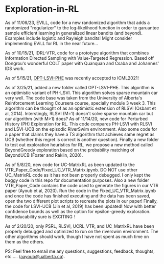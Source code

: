 # Exploration-in-RL
As of 11/06/23, EVILL, code for a new randomized algorithm that adds a randomized "regularizer" to the log-likelihood function in order to garuantee sample efficient learning in generalized linear bandits (and beyond). Examples include logistic and Rayleigh bandits! Might consider implementing EViLL for RL in the near future...

As of 10/15/21, IDRL-VTR, code for a prototype algorithm that combines Information Directed Sampling with Value-Targeted Regression. Based off Dongrou's wonderful COLT paper with Quanquan and Csaba and Johannes' IDS work.

As of 5/15/21, [OPT-LSVI-PHE](https://arxiv.org/abs/2106.07841) was recently accepted to ICML2021!

As of 3/25/21, added a new folder called OPT-LSVI-PHE. This algorithm is an optimistic variant of PH-LSVI. This algorithm solves sparse mountain car very well. The code base was taken from the University of Alberta's Reinforcement Learning Coursera course, specially module 3 week 3. This algorithm can be thought of as an optimistic extension of RLSVI (Osbant et al, 2014). Interstingly, RLSVI (M=1) doesn't solve sparse mountain car but our algorithm (with M>1) does? 
As of 11/14/20, new code for Perturbed History (PH) Exploration for RL. This code compares PH-LSVI with RLSVI and LSVI-UCB on the episodic RiverSwim environment. Also some code for a paper that claims they have a TS algorithm that achieves same regret as UCB (whether this regret is correct is another question). Finally a new folder to test out exploration heuristics for RL, we propose a new method called BeyondGreedy exploration based on the probability matching of BeyondUCB (Foster and Raklin, 2020). 

As of 5/8/20, new code for UC-MatrixRL as been updated to the VTR_Paper_Code/Fixed_UC_VTR_Matrix.ipynb. DO NOT use other UC_MatrixRL code as it has not been properly debugged. I only kept the buggy code in this repo for documentation purposes. Also a new folder VTR_Paper_Code contains the code used to generate the figures in our VTR paper (Ayoub et al, 2020). Run the code in the Fixed_UC_VTR_Matrix.ipynb and once the code has finished executing and the data has been saved, open the two different plot scripts to recreate the plots in our paper! Finally, the code for LSVI-UCB (Jin et al, 2019) has been updated! Now with better confidence bounds as well as the option for epsilon-greedy exploration. Reproducability sure is EXCITING ! 

As of 2/20/20, only PSRL, RLSVI, UCRL_VTR, and UC_MatrixRL have been properly debugged and optimized to run on the riverswim environment. The other algorithms should work, though I have not spent as much time on them as the others.


PS: Feel free to email me any questions, suggestions, feedback, thoughts, etc..... (aayoub@ualberta.ca). 
